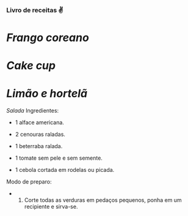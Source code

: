 ### Livro de receitas :v:

# *Frango coreano*


# *Cake cup*



# *Limão e hortelã*


*Salada*
Ingredientes:

- 1 alface americana.

- 2 cenouras raladas.

- 1 beterraba ralada.

- 1 tomate sem pele e sem semente.

- 1 cebola cortada em rodelas ou picada.

Modo de preparo:
- 1) Corte todas as verduras em pedaços pequenos, ponha em um recipiente e sirva-se.
